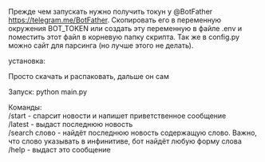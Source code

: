 Прежде чем запускать нужно получить токун у @BotFather https://telegram.me/BotFather. Скопировать его в переменную окружения BOT_TOKEN или создать эту переменную в файле .env и поместить этот файл в корневую папку скрипта.
Так же в config.py можно сайт для парсинга (но лучше этого не делать).

установка:

Просто скачать и распаковать, дальше он сам

Запуск:
python main.py

Команды: </br>
/start - спарсит новости и напишет приветственное сообщение</br>
/latest - выдаст последнюю новость</br>
/search слово - найдёт последнюю новость содержащую слово. Важно, что слово указывать в инфинитиве, бот найдёт любую форму слова</br>
/help - выдаст это сообщение


